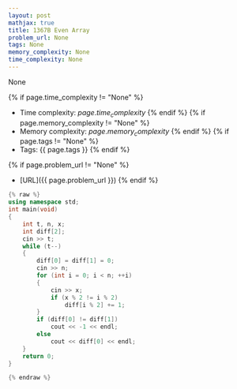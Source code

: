 ```yaml
---
layout: post
mathjax: true
title: 1367B Even Array
problem_url: None
tags: None
memory_complexity: None
time_complexity: None
---
```


None


{% if page.time_complexity != "None" %}
- Time complexity: ${{ page.time_complexity }}$
{% endif %}
{% if page.memory_complexity != "None" %}
- Memory complexity: ${{ page.memory_complexity }}$
{% endif %}
{% if page.tags != "None" %}
- Tags: {{ page.tags }}
{% endif %}

{% if page.problem_url != "None" %}
- [URL]({{ page.problem_url }})
{% endif %}

```cpp
{% raw %}
using namespace std;
int main(void)
{
    int t, n, x;
    int diff[2];
    cin >> t;
    while (t--)
    {
        diff[0] = diff[1] = 0;
        cin >> n;
        for (int i = 0; i < n; ++i)
        {
            cin >> x;
            if (x % 2 != i % 2)
                diff[i % 2] += 1;
        }
        if (diff[0] != diff[1])
            cout << -1 << endl;
        else
            cout << diff[0] << endl;
    }
    return 0;
}

{% endraw %}
```